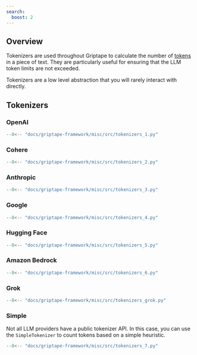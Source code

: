 ```yaml
---
search:
  boost: 2
---
```


## Overview

Tokenizers are used throughout Griptape to calculate the number of [tokens](https://learn.microsoft.com/en-us/semantic-kernel/prompt-engineering/tokens) in a piece of text.
They are particularly useful for ensuring that the LLM token limits are not exceeded.

Tokenizers are a low level abstraction that you will rarely interact with directly.

## Tokenizers

### OpenAI

```python
--8<-- "docs/griptape-framework/misc/src/tokenizers_1.py"
```

### Cohere

```python
--8<-- "docs/griptape-framework/misc/src/tokenizers_2.py"
```

### Anthropic

```python
--8<-- "docs/griptape-framework/misc/src/tokenizers_3.py"
```

### Google

```python
--8<-- "docs/griptape-framework/misc/src/tokenizers_4.py"
```

### Hugging Face

```python
--8<-- "docs/griptape-framework/misc/src/tokenizers_5.py"
```

### Amazon Bedrock

```python
--8<-- "docs/griptape-framework/misc/src/tokenizers_6.py"
```

### Grok

```python
--8<-- "docs/griptape-framework/misc/src/tokenizers_grok.py"
```

### Simple

Not all LLM providers have a public tokenizer API. In this case, you can use the `SimpleTokenizer` to count tokens based on a simple heuristic.

```python
--8<-- "docs/griptape-framework/misc/src/tokenizers_7.py"
```
